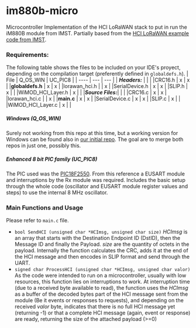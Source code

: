# im880b-micro
Microcontroller Implementation of the HCI LoRaWAN stack to put in run the iM880B module from IMST. Partially based from the [HCI LoRaWAN example code from IMST](https://wireless-solutions.de/products/radiomodules/im880b-l.html).
### Requirements:
The following table shows the files to be included on your IDE's proyect, depending on the compilation target (preferently defined in `globaldefs.h`).
| File | Q_OS_WIN | UC_PIC8 |
| ---- | ---      | ---     |
| ***Headers:***    |   |   |
|CRC16.h            | x | x |
|**globaldefs.h**   | x | x |
|lorawan_hci.h      |   | x |
|SerialDevice.h     | x | x |
|SLIP.h             | x |   |
|WiMOD_HCI_Layer.h  | x |   |
|***Source Files:***|   |   |
|CRC16.c            | x | x |
|lorawan_hci.c      |   | x |
|**main.c**         | x | x |
|SerialDevice.c     | x | x |
|SLIP.c             | x |   |
|WiMOD_HCI_Layer.c  | x |   |

#####  Windows (Q_OS_WIN)
Surely not working from this repo at this time, but a working version for Windows can be found also in [our initial repo](https://github.com/pylatesUD/im880b). The goal are to merge both repos in just one, possibly this.

##### Enhanced 8 bit PIC family (UC_PIC8)
The PIC used was the [PIC18F2550](http://www.microchip.com/PIC18F2550). From this reference a EUSART module and interruptions by the Rx module was required. Includes the basic setup through the whole code (oscillator and EUSART module register values and steps) to use the internal 8 MHz oscillator.
### Main Functions and Usage
Please refer to `main.c` file.
 - `bool SendHCI (unsigned char *HCImsg, unsigned char size)`
   *HCImsg* is an array that starts with the Destination Endpoint ID (DstID), then the Message ID and finally the Payload.
   *size* are the quantity of octets in the payload.
   Internally the function calculates the CRC, adds it at the end of the HCI message and then encodes in SLIP format and send through the UART.
 - `signed char ProcessHCI (unsigned char *HCImsg, unsigned char valor)`
   As the code were intended to run on a microcontroller, usually with low resources, this function lies on interruptions to work. At interruption time (due to a received byte available to read), the function uses the *HCImsg* as a buffer of the decoded bytes part of the HCI message sent from the module (Be it events or responses to requests), and depending on the received *valor* byte, indicates that there is no full HCI message yet (returning -1) or that a complete HCI message (again, event or response) are ready, returning the size of the attached payload (>=0)
